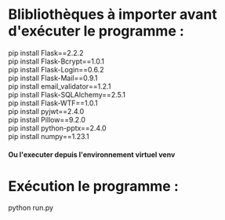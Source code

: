 # Blibliothèques à importer avant d'exécuter le programme :  

pip install Flask==2.2.2  
pip install Flask-Bcrypt==1.0.1  
pip install Flask-Login==0.6.2  
pip install Flask-Mail==0.9.1  
pip install email_validator==1.2.1  
pip install Flask-SQLAlchemy==2.5.1  
pip install Flask-WTF==1.0.1  
pip install pyjwt==2.4.0  
pip install Pillow==9.2.0  
pip install python-pptx==2.4.0  
pip install numpy==1.23.1  

#### Ou l'executer depuis l'environnement virtuel venv  

# Exécution le programme :  

python run.py

